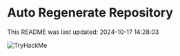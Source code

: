 # Auto Regenerate Repository

This README was last updated: 2024-10-17 14:28:03

 ![TryHackMe](https://tryhackme.com/badge/533634)